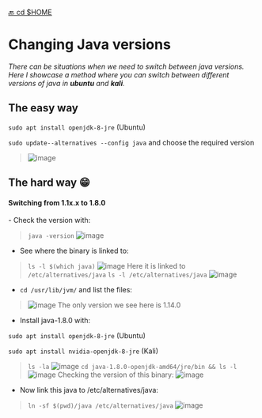 [🔙 cd $HOME](https://benmoose39.github.io/TricksMoose)

<h1>Changing Java versions</h1>
<p><i>There can be situations when we need to switch between java versions. Here I showcase a method where you can switch between different versions of java in <b>ubuntu</b> and <b>kali</b>.
  </i></p>

<h2> The easy way </h2>
  
`sudo apt install openjdk-8-jre` (Ubuntu)
  
`sudo update--alternatives --config java`
  and choose the required version
  
> ![image](https://user-images.githubusercontent.com/29022864/132997133-9ca76672-f292-41af-9689-57f406c052ac.png)



<h2> The hard way 😁 </h2>
<h4>Switching from 1.1x.x to 1.8.0</h4>
- Check the version with:

> `java -version`
![image](https://user-images.githubusercontent.com/29022864/132988214-e55aab98-94b1-4efe-aeca-8556b72393c5.png)

- See where the binary is linked to:

> `ls -l $(which java)`
![image](https://user-images.githubusercontent.com/29022864/132993428-4e8ffa02-2b64-4c78-88c3-67121088d14a.png)
Here it is linked to ```/etc/alternatives/java```
`ls -l /etc/alternatives/java`
![image](https://user-images.githubusercontent.com/29022864/132994734-6ebf383b-4325-45ad-80a2-1af023357b15.png)

- `cd /usr/lib/jvm/` and list the files:

> ![image](https://user-images.githubusercontent.com/29022864/132994794-8db218c8-7cfd-4b80-9541-f49bde558ff3.png)
The only version we see here is 1.14.0

- Install java-1.8.0 with:
  
`sudo apt install openjdk-8-jre` (Ubuntu)
  
`sudo apt install nvidia-openjdk-8-jre` (Kali)

> `ls -la`
![image](https://user-images.githubusercontent.com/29022864/132994979-3431b59b-f9d9-4c88-babd-929832dca8e6.png)
`cd java-1.8.0-openjdk-amd64/jre/bin && ls -l`
![image](https://user-images.githubusercontent.com/29022864/132995164-0f1a55ea-ead6-4a18-aecf-30845f20820d.png)
Checking the version of this binary:
![image](https://user-images.githubusercontent.com/29022864/132995456-0e1f734c-a4a8-4360-a36f-4bb3c9ad8e44.png)

- Now link this java to /etc/alternatives/java:

> `ln -sf $(pwd)/java /etc/alternatives/java`
![image](https://user-images.githubusercontent.com/29022864/132995971-e98cee10-0c03-46f5-90ae-eb331afc2668.png)

